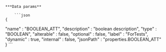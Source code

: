     ***Data params**

        ```json
    {
  "name" : "BOOLEAN_ATT",
  "description" : "boolean description",
  "type" : "BOOLEAN",
  "alterable" : false,
  "optional" : false,
  "label" : "ForTests",
  "dynamic" : true,
  "internal" : false,
  "jsonPath" : "properties.BOOLEAN_ATT"
}
        ```
